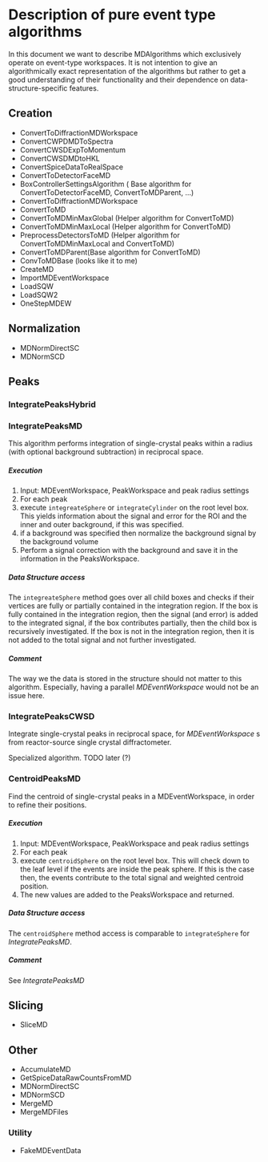 # Description of pure event type algorithms

In this document we want to describe MDAlgorithms which exclusively operate on
event-type workspaces. It is not intention to give an algorithmically exact
representation of the algorithms but rather to get a good understanding of their
functionality and their dependence on data-structure-specific features.


## Creation
* ConvertToDiffractionMDWorkspace
* ConvertCWPDMDToSpectra
* ConvertCWSDExpToMomentum
* ConvertCWSDMDtoHKL
* ConvertSpiceDataToRealSpace
* ConvertToDetectorFaceMD
* BoxControllerSettingsAlgorithm ( Base algorithm for ConvertToDetectorFaceMD, ConvertToMDParent, ...)
* ConvertToDiffractionMDWorkspace
* ConvertToMD
* ConvertToMDMinMaxGlobal (Helper algorithm for ConvertToMD)
* ConvertToMDMinMaxLocal (Helper algorithm for ConvertToMD)
* PreprocessDetectorsToMD (Helper algorithm for ConvertToMDMinMaxLocal and ConvertToMD)
* ConvertToMDParent(Base algorithm for ConvertToMD)
* ConvToMDBase (looks like it to me)
* CreateMD
* ImportMDEventWorkspace
* LoadSQW
* LoadSQW2
* OneStepMDEW

## Normalization
* MDNormDirectSC
* MDNormSCD

## Peaks

### IntegratePeaksHybrid

### IntegratePeaksMD

This algorithm performs integration of single-crystal peaks within a radius (with optional background subtraction) in reciprocal space.

##### Execution
1. Input: MDEventWorkspace, PeakWorkspace and peak radius settings
1. For each peak
  1. execute `integreateSphere` or `integrateCylinder` on the root level box. This yields
     information about the signal and error for the ROI and the inner and outer background,
      if this was specified.
  1. if a background was specified then normalize the background signal by the background volume
  1. Perform a signal correction with the background and save it in the information in the PeaksWorkspace.

##### Data Structure access
The `integreateSphere` method goes over all child boxes and checks if their vertices
are fully or partially contained in the integration region. If the box is fully contained
in the integration region, then the signal (and error) is added to the integrated signal,
if the box contributes partially, then the child box is recursively investigated. If the
box is not in the integration region, then it is not added to the total signal and not further
investigated.

##### Comment
The way we the data is stored in the structure should not matter to this algorithm.
Especially, having a parallel *MDEventWorkspace* would not be an issue here.

### IntegratePeaksCWSD
Integrate single-crystal peaks in reciprocal space, for *MDEventWorkspace* s from reactor-source single crystal diffractometer.

Specialized algorithm. TODO later (?)


### CentroidPeaksMD

Find the centroid of single-crystal peaks in a MDEventWorkspace, in order to refine their positions.

##### Execution
1. Input: MDEventWorkspace, PeakWorkspace and peak radius settings
1. For each peak
  1. execute `centroidSphere`  on the root level box. This will check down to the
  leaf level if the events are inside the peak sphere. If this is the case then,
  the events contribute to the total signal and weighted centroid position.
  1. The new values are added to the PeaksWorkspace and returned.

##### Data Structure access
The `centroidSphere` method access is comparable to `integrateSphere` for *IntegratePeaksMD*.

##### Comment
See *IntegratePeaksMD*




## Slicing
* SliceMD

## Other
* AccumulateMD
* GetSpiceDataRawCountsFromMD
* MDNormDirectSC
* MDNormSCD
* MergeMD
* MergeMDFiles

### Utility
* FakeMDEventData
